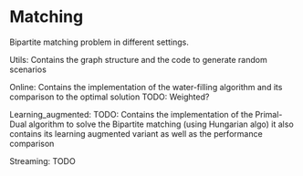 # Matching
Bipartite matching problem in different settings.

Utils:
Contains the graph structure and the code to generate random scenarios

Online:
Contains the implementation of the water-filling algorithm and its comparison to the optimal solution
TODO: Weighted?

Learning_augmented:
TODO:
Contains the implementation of the Primal-Dual algorithm to solve the Bipartite matching (using Hungarian algo)
it also contains its learning augmented variant as well as the performance comparison

Streaming:
TODO